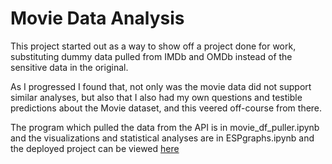 # Movie Data Analysis

This project started out as a way to show off a project done for work, substituting dummy data pulled from IMDb and OMDb instead of the sensitive data in the original.
 

As I progressed I found that, not only was the movie data did not support similar analyses, but also that I also had my own questions and testible predictions about the Movie dataset, and this veered off-course from there.

The program which pulled the data from the API is in movie_df_puller.ipynb and the visualizations and statistical analyses are in ESPgraphs.ipynb and the deployed project can be viewed [here](https://psychicesp.github.io/Movie_Project/Movie_Data.html) 